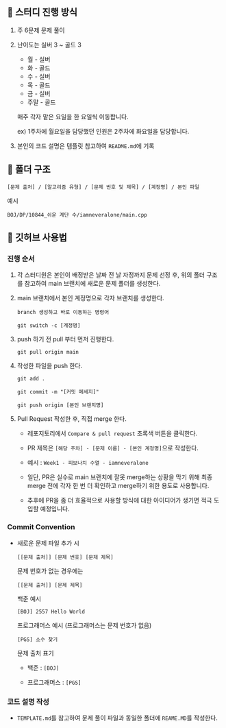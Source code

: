 ## 📘 스터디 진행 방식
1. 주 6문제 문제 풀이
2. 난이도는 실버 3 ~ 골드 3
   
   - 월 - 실버
   - 화 - 골드
   - 수 - 실버
   - 목 - 골드
   - 금 - 실버
   - 주말 - 골드
  
   매주 각자 맡은 요일을 한 요일씩 이동합니다.

   ex) 1주차에 월요일을 담당했던 인원은 2주차에 화요일을 담당합니다.
   
4. 본인의 코드 설명은 템플릿 참고하여 `README.md`에 기록

## 📘 폴더 구조

`[문제 출처] / [알고리즘 유형] / [문제 번호 및 제목] / [계정명] / 본인 파일`

예시

`BOJ/DP/10844_쉬운 계단 수/iamneveralone/main.cpp`

## 📘 깃허브 사용법
### 진행 순서
1. 각 스터디원은 본인이 배정받은 날짜 전 날 자정까지 문제 선정 후, 위의 폴더 구조를 참고하여 main 브랜치에 새로운 문제 폴더를 생성한다.
   
2. main 브랜치에서 본인 계정명으로 각자 브랜치를 생성한다.

   `branch 생성하고 바로 이동하는 명령어`
   ```
   git switch -c [계정명] 
   ```
3. push 하기 전 pull 부터 먼저 진행한다.

   ```
   git pull origin main
   ```
4. 작성한 파일을 push 한다.

   ```
   git add .
   ```
   ```
   git commit -m "[커밋 메세지]"
   ```
   ```
   git push origin [본인 브랜치명]
   ```
5. Pull Request 작성한 후, 직접 merge 한다.

   - 레포지토리에서 `Compare & pull request` 초록색 버튼을 클릭한다.

   - PR 제목은 `[해당 주차] - [문제 이름] - [본인 계정명]`으로 작성한다.

   - 예시 : `Week1 - 피보나치 수열 - iamneveralone`

   - 일단, PR은 실수로 main 브랜치에 잘못 merge하는 상황을 막기 위해 최종 merge 전에 각자 한 번 더 확인하고 merge하기 위한 용도로 사용합니다.

   - 추후에 PR을 좀 더 효율적으로 사용할 방식에 대한 아이디어가 생기면 적극 도입할 예정입니다.
  
### Commit Convention ###
- 새로운 문제 파일 추가 시
  
  `[[문제 출처]] [문제 번호] [문제 제목]`

  문제 번호가 없는 경우에는

  `[[문제 출처]] [문제 제목]`

  백준 예시
  ```
  [BOJ] 2557 Hello World
  ```

  프로그래머스 예시 (프로그래머스는 문제 번호가 없음)
  ```
  [PGS] 소수 찾기
  ```

  문제 출처 표기
  
  - 백준 : `[BOJ]`
  
  - 프로그래머스 : `[PGS]`
  
### 코드 설명 작성
- `TEMPLATE.md`를 참고하여 문제 풀이 파일과 동일한 폴더에 `REAME.MD`를 작성한다.
